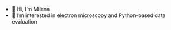 - 👋 Hi, I’m Milena
- 👀 I’m interested in electron microscopy and Python-based data evaluation


<!---
grahamsno/grahamsno is a ✨ special ✨ repository because its `README.md` (this file) appears on your GitHub profile.
You can click the Preview link to take a look at your changes.

- 🌱 I’m currently learning ...
- 💞️ I’m looking to collaborate on ...
- 📫 How to reach me ...
--->
